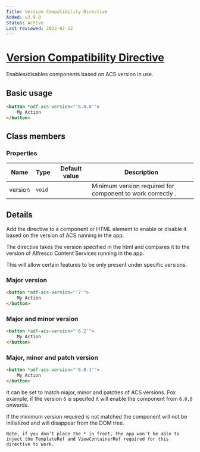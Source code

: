 ```yaml
---
Title: Version Compatibility Directive
Added: v3.9.0
Status: Active
Last reviewed: 2022-07-12
---
```


# [Version Compatibility Directive](../../../lib/content-services/src/lib/version-compatibility/version-compatibility.directive.ts "Defined in version-compatibility.directive.ts")

Enables/disables components based on ACS version in use.

## Basic usage

```html
<button *adf-acs-version="'6.0.0'">
    My Action
</button>
```

## Class members

### Properties

| Name | Type | Default value | Description |
| ---- | ---- | ------------- | ----------- |
| version | `void` |  | Minimum version required for component to work correctly . |

## Details

Add the directive to a component or HTML element to enable or disable it based on the version of ACS running in the app.

The directive takes the version specified in the html and compares it to the version of Alfresco Content Services running in the app.

This will allow certain features to be only present under specific versions.

### Major version

```html
<button *adf-acs-version="'7'">
    My Action
</button>
```

### Major and minor version

```html
<button *adf-acs-version="'6.2'">
    My Action
</button>
```

### Major, minor and patch version

```html
<button *adf-acs-version="'6.0.1'">
    My Action
</button>
```

It can be set to match major, minor and patches of ACS versions. Fox example, if the version `6` is specifed it will enable the component from `6.0.0` onwards.

If the minimum version required is not matched the component will not be initialized and will disappear from the DOM tree.

```text
Note, if you don’t place the * in front, the app won’t be able to inject the TemplateRef and ViewContainerRef required for this directive to work. 
```
